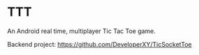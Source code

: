 # TTT
An Android real time, multiplayer Tic Tac Toe game.

Backend project: https://github.com/DeveloperXY/TicSocketToe
